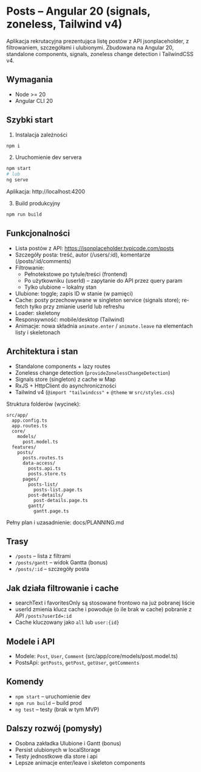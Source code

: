 # Posts – Angular 20 (signals, zoneless, Tailwind v4)

Aplikacja rekrutacyjna prezentująca listę postów z API jsonplaceholder, z filtrowaniem, szczegółami i ulubionymi. Zbudowana na Angular 20, standalone components, signals, zoneless change detection i TailwindCSS v4.

## Wymagania
- Node >= 20
- Angular CLI 20

## Szybki start
1. Instalacja zależności
```bash
npm i
```
2. Uruchomienie dev servera
```bash
npm start
# lub
ng serve
```
Aplikacja: http://localhost:4200

3. Build produkcyjny
```bash
npm run build
```

## Funkcjonalności
- Lista postów z API: https://jsonplaceholder.typicode.com/posts
- Szczegóły posta: treść, autor (/users/:id), komentarze (/posts/:id/comments)
- Filtrowanie:
  - Pełnotekstowe po tytule/treści (frontend)
  - Po użytkowniku (userId) – zapytanie do API przez query param
  - Tylko ulubione – lokalny stan
- Ulubione: toggle; zapis ID w stanie (w pamięci)
- Cache: posty przechowywane w singleton service (signals store); re-fetch tylko przy zmianie userId lub refreshu
- Loader: skeletony
- Responsywność: mobile/desktop (Tailwind)
- Animacje: nowa składnia `animate.enter` / `animate.leave` na elementach listy i skeletonach

## Architektura i stan
- Standalone components + lazy routes
- Zoneless change detection (`provideZonelessChangeDetection`)
- Signals store (singleton) z cache w Map
- RxJS + HttpClient do asynchroniczności
- Tailwind v4 (`@import "tailwindcss"` + `@theme` w `src/styles.css`)

Struktura folderów (wycinek):
```
src/app/
  app.config.ts
  app.routes.ts
  core/
    models/
      post.model.ts
  features/
    posts/
      posts.routes.ts
      data-access/
        posts.api.ts
        posts.store.ts
      pages/
        posts-list/
          posts-list.page.ts
        post-details/
          post-details.page.ts
        gantt/
          gantt.page.ts
```
Pełny plan i uzasadnienie: docs/PLANNING.md

## Trasy
- `/posts` – lista z filtrami
- `/posts/gantt` – widok Gantta (bonus)
- `/posts/:id` – szczegóły posta

## Jak działa filtrowanie i cache
- searchText i favoritesOnly są stosowane frontowo na już pobranej liście
- userId zmienia klucz cache i powoduje (o ile brak w cache) pobranie z API `/posts?userId=:id`
- Cache kluczowany jako `all` lub `user:{id}`

## Modele i API
- Modele: `Post`, `User`, `Comment` (src/app/core/models/post.model.ts)
- PostsApi: `getPosts`, `getPost`, `getUser`, `getComments`

## Komendy
- `npm start` – uruchomienie dev
- `npm run build` – build prod
- `ng test` – testy (brak w tym MVP)

## Dalszy rozwój (pomysły)
- Osobna zakładka Ulubione i Gantt (bonus)
- Persist ulubionych w localStorage
- Testy jednostkowe dla store i api
- Lepsze animacje enter/leave i skeleton components
